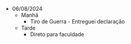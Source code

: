 - 06/08/2024
	- Manhã
		- Tiro de Guerra - Entreguei declaração
	- Tarde
		- Direto para faculdade

